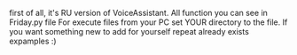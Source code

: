 first of all, it's RU version of VoiceAssistant.
All function you can see in Friday.py file
For execute files from your PC set YOUR directory to the file.
If you want something new to add for yourself repeat already exists expamples :)
